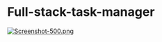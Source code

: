 # Full-stack-task-manager

[![Screenshot-500.png](https://i.postimg.cc/MpnwbF75/Screenshot-500.png)](https://postimg.cc/fVQ1M5gS)
